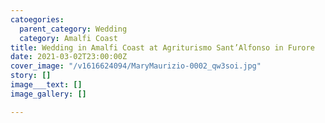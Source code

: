 ```yaml
---
catoegories:
  parent_category: Wedding
  category: Amalfi Coast
title: Wedding in Amalfi Coast at Agriturismo Sant’Alfonso in Furore
date: 2021-03-02T23:00:00Z
cover_image: "/v1616624094/MaryMaurizio-0002_qw3soi.jpg"
story: []
image___text: []
image_gallery: []

---
```


